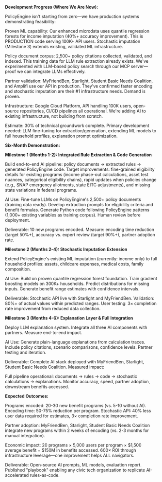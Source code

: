 **Development Progress (Where We Are Now):**

PolicyEngine isn't starting from zero—we have production systems demonstrating feasibility:

Proven ML capability: Our enhanced microdata uses quantile regression forests for income imputation (40%+ accuracy improvement). This is PRODUCTION code serving 100K+ API users. Stochastic imputation (Milestone 3) extends existing, validated ML infrastructure.

Policy document corpus: 2,500+ policy citations collected, validated, and indexed. This training data for LLM rule extraction already exists. We've experimented with LLM-based policy search through our MCP server—proof we can integrate LLMs effectively.

Partner validation: MyFriendBen, Starlight, Student Basic Needs Coalition, and Amplifi use our API in production. They've confirmed faster encoding and stochastic imputation are their #1 infrastructure needs. Demand is proven.

Infrastructure: Google Cloud Platform, API handling 100K users, open-source repositories, CI/CD pipelines all operational. We're adding AI to existing infrastructure, not building from scratch.

Estimate: 30% of technical groundwork complete. Primary development needed: LLM fine-tuning for extraction/generation, extending ML models to full household profiles, explanation prompt optimization.

**Six-Month Demonstration:**

**Milestone 1 (Months 1-2): Integrated Rule Extraction & Code Generation**

Build end-to-end AI pipeline: policy documents → extracted rules → generated PolicyEngine code. Target improvements: fine-grained eligibility details for existing programs (income phase-out calculations, asset test nuances, categorical eligibility chains), rapid updates when policies change (e.g., SNAP emergency allotments, state EITC adjustments), and missing state variations in federal programs.

AI Use: Fine-tune LLMs on PolicyEngine's 2,500+ policy documents (training data ready). Develop extraction prompts for eligibility criteria and benefit formulas. Generate Python code following PolicyEngine patterns (1,000+ existing variables as training corpus). Human review before deployment.

Deliverable: 10 new programs encoded. Measure: encoding time reduction (target 50%+), accuracy vs. expert review (target 90%+), partner adoption rate.

**Milestone 2 (Months 2-4): Stochastic Imputation Extension**

Extend PolicyEngine's existing ML imputation (currently: income only) to full household profiles: assets, childcare expenses, medical costs, family composition.

AI Use: Build on proven quantile regression forest foundation. Train gradient boosting models on 300K+ households. Predict distributions for missing inputs. Generate benefit range estimates with confidence intervals.

Deliverable: Stochastic API live with Starlight and MyFriendBen. Validation: 80%+ of actual values within predicted ranges. User testing: 3× completion rate improvement from reduced data collection.

**Milestone 3 (Months 4-6): Explanation Layer & Full Integration**

Deploy LLM explanation system. Integrate all three AI components with partners. Measure end-to-end impact.

AI Use: Generate plain-language explanations from calculation traces. Include policy citations, scenario comparisons, confidence levels. Partner testing and iteration.

Deliverable: Complete AI stack deployed with MyFriendBen, Starlight, Student Basic Needs Coalition. Measured impact:

Full pipeline operational: documents → rules → code → stochastic calculations → explanations. Monitor accuracy, speed, partner adoption, downstream benefits accessed.

**Expected Outcomes:**

Programs encoded: 20-30 new benefit programs (vs. 5-10 without AI). Encoding time: 50-75% reduction per program. Stochastic API: 40% less user data required for estimates, 3× completion rate improvement.

Partner adoption: MyFriendBen, Starlight, Student Basic Needs Coalition integrate new programs within 2 weeks of encoding (vs. 2-3 months for manual integration).

Economic impact: 20 programs × 5,000 users per program × $1,500 average benefit = $150M in benefits accessed. 600× ROI through infrastructure leverage—one improvement helps ALL navigators.

Deliverable: Open-source AI prompts, ML models, evaluation report. Published "playbook" enabling any civic tech organization to replicate AI-accelerated rules-as-code.
